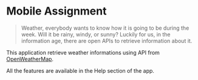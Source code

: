 # Mobile Assignment

>Weather, everybody wants to know how it is going to be during the week. Will it be rainy, windy,
or sunny? Luckily for us, in the information age, there are open APIs to retrieve information
about it.

This application retrieve weather informations using API from [OpenWeatherMap](http://openweathermap.org/api).

All the features are available in the Help section of the app. 

